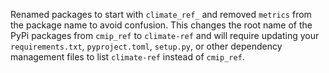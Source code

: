 Renamed packages to start with `climate_ref_` and removed `metrics` from the package name to avoid confusion.
This changes the root name of the PyPi packages from `cmip_ref` to `climate-ref` and will require updating your `requirements.txt`, `pyproject.toml`, `setup.py`, or other dependency management files to list `climate-ref` instead of `cmip_ref`.
